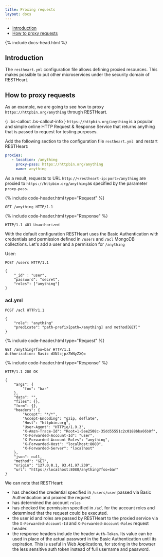 ```yaml
---
title: Proxing requests
layout: docs
---
```


<div markdown="1" class="d-none d-xl-block col-xl-2 order-last bd-toc">

* [Introduction](#introduction)
* [How to proxy requests](#how-to-proxy-requests)

</div>
<div markdown="1" class="col-12 col-md-9 col-xl-8 py-md-3 bd-content">

{% include docs-head.html %}

## Introduction

The `restheart.yml` configuration file allows defining proxied resources. This makes possible to put other microservices under the security domain of RESTHeart.

## How to proxy requests

As an example, we are going to see how to proxy `https://httpbin.org/anything` through RESTHeart.

{: .bs-callout .bs-callout-info }
`https://httpbin.org/anything` is a popular and simple online HTTP Request & Response Service that returns anything that is passed to request for testing purposes.

Add the following section to the configuration file `restheart.yml `and restart RESTHeart:

```yml
proxies:
   - location: /anything
     proxy-pass: https://httpbin.org/anything
     name: anything
```

As a result, requests to URL `http://<restheart-ip:port>/anything` are proxied to `https://httpbin.org/anything`as specified by the parameter `proxy-pass`.

{% include code-header.html type="Request" %}

```http
GET /anything HTTP/1.1
```

{% include code-header.html type="Response" %}

```http
HTTP/1.1 401 Unauthorized
```

With the default configuration RESTHeart uses the Basic Authentication with credentials and permission defined in `/users` and `/acl` MongoDB collections. Let's add a user and a permission for `/anything`

User:

```http
POST /users HTTP/1.1

{
    "_id" : "user",
    "password": "secret",
    "roles": ["anything"]
}
```

### acl.yml

```http
POST /acl HTTP/1.1

{
    "role": "anything"
    "predicate": "path-prefix[path=/anything] and method[GET]"
}
```

{% include code-header.html type="Request" %}

```http
GET /anything?foo=bar HTTP/1.1
Authorization: Basic dXNlcjpzZWNyZXQ=
```

{% include code-header.html type="Response" %}

```http
HTTP/1.1 200 OK

{
    "args": {
        "foo": "bar"
    },
    "data": "",
    "files": {},
    "form": {},
    "headers": {
        "Accept": "*/*",
        "Accept-Encoding": "gzip, deflate",
        "Host": "httpbin.org",
        "User-Agent": "HTTPie/1.0.3",
        "X-Amzn-Trace-Id": "Root=1-5ee2508c-35dd55551c2c0188bba66b8f",
        "X-Forwarded-Account-Id": "user",
        "X-Forwarded-Account-Roles": "anything",
        "X-Forwarded-Host": "localhost:8080",
        "X-Forwarded-Server": "localhost"
    },
    "json": null,
    "method": "GET",
    "origin": "127.0.0.1, 93.41.97.239",
    "url": "https://localhost:8080/anything?foo=bar"
}
```
We can note that RESTHeart:

-   has checked the credential specified in `/users/user` passed via Basic Authentication and proxied the request
-   has determined the account `roles`
-   has checked the permission specified in `/acl` for the account roles and determined that the request could be executed.
- the user id and roles are passed by RESTHeart to the proxied service via the `X-Forwarded-Account-Id` and `X-Forwarded-Account-Roles` request header.
-   the response headers include the header `Auth-Token`. Its value can be used in place of the actual password in the Basic Authentication until its expiration. This is useful in Web Applications, for storing in the browser the less sensitive auth token instead of full username and password.
